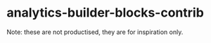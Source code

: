 # analytics-builder-blocks-contrib

Note: these are not productised, they are for inspiration only.

